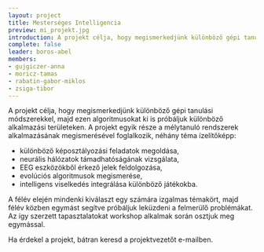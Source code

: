 ```yaml
---
layout: project
title: Mesterséges Intelligencia
preview: mi_projekt.jpg
introduction: A projekt célja, hogy megismerkedjünk különböző gépi tanulási módszerekkel, majd ezen algoritmusokat ki is próbáljuk különböző alkalmazási területeken.
complete: false
leader: boros-abel
members:
- gujgiczer-anna
- moricz-tamas
- rabatin-gabor-miklos
- zsiga-tibor
---
```


A projekt célja, hogy megismerkedjünk különböző gépi tanulási módszerekkel, majd ezen algoritmusokat ki is próbáljuk különböző alkalmazási területeken.
A projekt egyik része a mélytanuló rendszerek alkalmazásának megismerésével foglalkozik, néhány téma ízelítőképp:
  * különböző képosztályozási feladatok megoldása,
  * neurális hálózatok támadhatóságának vizsgálata,
  * EEG eszközökből érkező jelek feldolgozása,
  * evolúciós algoritmusok megismerése,
  * intelligens viselkedés integrálása különböző játékokba.
  
A félév elején mindenki kiválaszt egy számára izgalmas témakört, majd félév közben egymást segítve próbáljuk leküzdeni a felmerülő problémákat. Az így szerzett tapasztalatokat workshop alkalmak során osztjuk meg egymással.

Ha érdekel a projekt, bátran keresd a projektvezetőt e-mailben.
